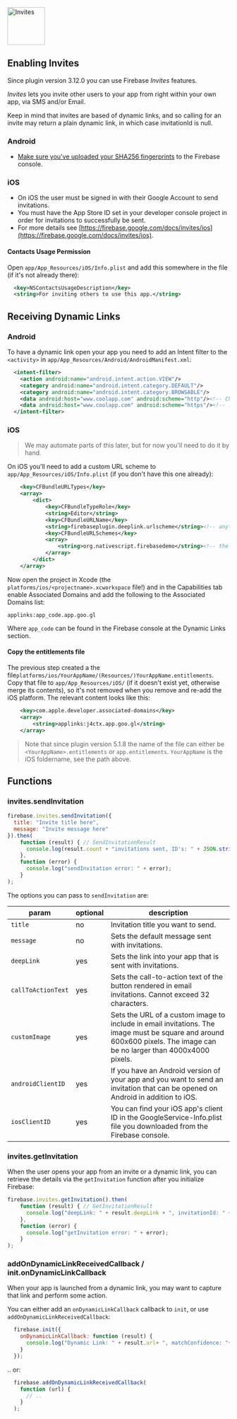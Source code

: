 <img src="https://raw.githubusercontent.com/EddyVerbruggen/nativescript-plugin-firebase/master/docs/images/features/invites.png" height="85px" alt="Invites"/>

## Enabling Invites
Since plugin version 3.12.0 you can use Firebase _Invites_ features.

_Invites_ lets you invite other users to your app from right within your own app, via SMS and/or Email.

Keep in mind that invites are based of dynamic links, and so calling for an invite may return a plain dynamic link, in which case invitationId is null.

### Android
* [Make sure you've uploaded your SHA256 fingerprints](https://developers.google.com/android/guides/client-auth) to the Firebase console.

### iOS
* On iOS the user must be signed in with their Google Account to send invitations.
* You must have the App Store ID set in your developer console project in order for invitations to successfully be sent.
* For more details see [https://firebase.google.com/docs/invites/ios](https://firebase.google.com/docs/invites/ios).

#### Contacts Usage Permission
Open `app/App_Resources/iOS/Info.plist` and add this somewhere in the file (if it's not already there):

```xml
  <key>NSContactsUsageDescription</key>
  <string>For inviting others to use this app.</string>
```

## Receiving Dynamic Links

### Android
To have a dynamic link open your app you need to add an Intent filter to the `<activity>` in `app/App_Resources/Android/AndroidManifest.xml`:

```xml
  <intent-filter>
    <action android:name="android.intent.action.VIEW"/>
    <category android:name="android.intent.category.DEFAULT"/>
    <category android:name="android.intent.category.BROWSABLE"/>
    <data android:host="www.coolapp.com" android:scheme="http"/><!-- Change this -->
    <data android:host="www.coolapp.com" android:scheme="https"/><!-- .. and this! -->
  </intent-filter>
```

### iOS
> We may automate parts of this later, but for now you'll need to do it by hand.

On iOS you'll need to add a custom URL scheme to `app/App_Resources/iOS/Info.plist` (if you don't have this one already):

```xml
	<key>CFBundleURLTypes</key>
	<array>
		<dict>
			<key>CFBundleTypeRole</key>
			<string>Editor</string>
			<key>CFBundleURLName</key>
			<string>firebaseplugin.deeplink.urlscheme</string><!-- anything you like, but must be unique -->
			<key>CFBundleURLSchemes</key>
			<array>
				<string>org.nativescript.firebasedemo</string><!-- the same as your bundle id (nativescript.id in package.json) -->
			</array>
		</dict>
	</array>
```

Now open the project in Xcode (the `platforms/ios/<projectname>.xcworkspace` file!) and in the Capabilities tab
enable Associated Domains and add the following to the Associated Domains list:

```
applinks:app_code.app.goo.gl
```

Where `app_code` can be found in the Firebase console at the Dynamic Links section.

#### Copy the entitlements file
The previous step created a the file`platforms/ios/YourAppName/(Resources/)YourAppName.entitlements`.
Copy that file to `app/App_Resources/iOS/` (if it doesn't exist yet, otherwise merge its contents),
so it's not removed when you remove and re-add the iOS platform. The relevant content looks like this:

```xml
	<key>com.apple.developer.associated-domains</key>
	<array>
		<string>applinks:j4ctx.app.goo.gl</string>
	</array>
```

> Note that since plugin version 5.1.8 the name of the file can either be `<YourAppName>.entitlements` or `app.entitlements`. `YourAppName` is the iOS foldername, see the path above.

## Functions

### invites.sendInvitation

```js
firebase.invites.sendInvitation({
  title: "Invite title here",
  message: "Invite message here"
}).then(
    function (result) { // SendInvitationResult
      console.log(result.count + "invitations sent, ID's: " + JSON.stringify(result.invitationIds));
    },
    function (error) {
      console.log("sendInvitation error: " + error);
    }
);
```

The options you can pass to `sendInvitation` are:

|param|optional|description
|---|---|---
|`title`|no|Invitation title you want to send.
|`message`|no|Sets the default message sent with invitations.
|`deepLink`|yes|Sets the link into your app that is sent with invitations.
|`callToActionText`|yes|Sets the call-to-action text of the button rendered in email invitations. Cannot exceed 32 characters.
|`customImage`|yes|Sets the URL of a custom image to include in email invitations. The image must be square and around 600x600 pixels. The image can be no larger than 4000x4000 pixels.
|`androidClientID`|yes|If you have an Android version of your app and you want to send an invitation that can be opened on Android in addition to iOS.
|`iosClientID`|yes|You can find your iOS app's client ID in the GoogleService-Info.plist file you downloaded from the Firebase console.


### invites.getInvitation
When the user opens your app from an invite or a dynamic link, you can retrieve the details via the `getInvitation` function after you initialize Firebase:

```js
firebase.invites.getInvitation().then(
    function (result) { // GetInvitationResult
      console.log("deepLink: " + result.deepLink + ", invitationId: " + result.invitationId+ ", matchType: "+ result.matchType);
    },
    function (error) {
      console.log("getInvitation error: " + error);
    }
);
```

### addOnDynamicLinkReceivedCallback / init.onDynamicLinkCallback
When your app is launched from a dynamic link, you may want to capture that link and perform some action.

You can either add an `onDynamicLinkCallback` callback to `init`, or use `addOnDynamicLinkReceivedCallback`:

```js
  firebase.init({
    onDynamicLinkCallback: function (result) {
      console.log("Dynamic Link: " + result.url+ ", matchConfidence: "+ result.matchConfidence); 
    }
  });
```

.. or:

```js
  firebase.addOnDynamicLinkReceivedCallback(
    function (url) {
      // ..
    }
  );
```
